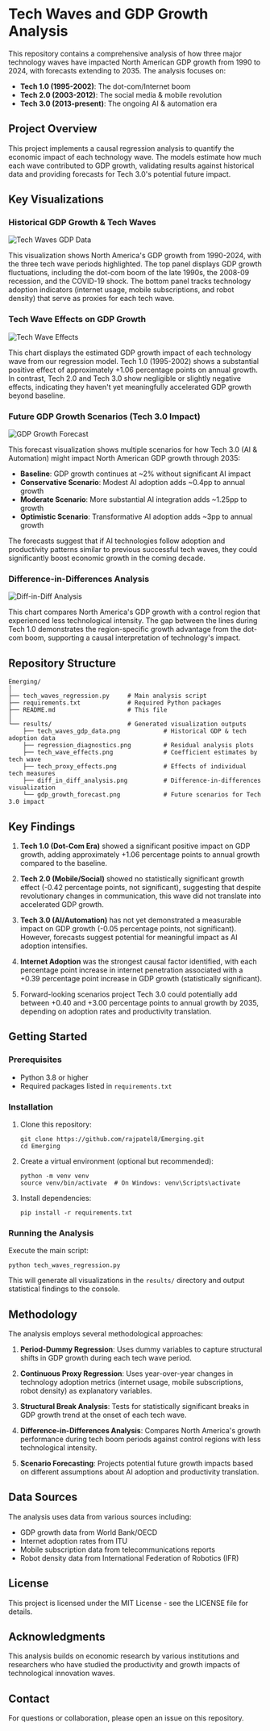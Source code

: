 # Tech Waves and GDP Growth Analysis

This repository contains a comprehensive analysis of how three major technology waves have impacted North American GDP growth from 1990 to 2024, with forecasts extending to 2035. The analysis focuses on:

- **Tech 1.0 (1995-2002)**: The dot-com/Internet boom
- **Tech 2.0 (2003-2012)**: The social media & mobile revolution
- **Tech 3.0 (2013-present)**: The ongoing AI & automation era

## Project Overview

This project implements a causal regression analysis to quantify the economic impact of each technology wave. The models estimate how much each wave contributed to GDP growth, validating results against historical data and providing forecasts for Tech 3.0's potential future impact.

## Key Visualizations

### Historical GDP Growth & Tech Waves

![Tech Waves GDP Data](results/tech_waves_gdp_data.png)

This visualization shows North America's GDP growth from 1990-2024, with the three tech wave periods highlighted. The top panel displays GDP growth fluctuations, including the dot-com boom of the late 1990s, the 2008-09 recession, and the COVID-19 shock. The bottom panel tracks technology adoption indicators (internet usage, mobile subscriptions, and robot density) that serve as proxies for each tech wave.

### Tech Wave Effects on GDP Growth

![Tech Wave Effects](results/tech_wave_effects.png)

This chart displays the estimated GDP growth impact of each technology wave from our regression model. Tech 1.0 (1995-2002) shows a substantial positive effect of approximately +1.06 percentage points on annual growth. In contrast, Tech 2.0 and Tech 3.0 show negligible or slightly negative effects, indicating they haven't yet meaningfully accelerated GDP growth beyond baseline.

### Future GDP Growth Scenarios (Tech 3.0 Impact)

![GDP Growth Forecast](results/gdp_growth_forecast.png)

This forecast visualization shows multiple scenarios for how Tech 3.0 (AI & Automation) might impact North American GDP growth through 2035:

- **Baseline**: GDP growth continues at ~2% without significant AI impact
- **Conservative Scenario**: Modest AI adoption adds ~0.4pp to annual growth
- **Moderate Scenario**: More substantial AI integration adds ~1.25pp to growth
- **Optimistic Scenario**: Transformative AI adoption adds ~3pp to annual growth

The forecasts suggest that if AI technologies follow adoption and productivity patterns similar to previous successful tech waves, they could significantly boost economic growth in the coming decade.

### Difference-in-Differences Analysis

![Diff-in-Diff Analysis](results/diff_in_diff_analysis.png)

This chart compares North America's GDP growth with a control region that experienced less technological intensity. The gap between the lines during Tech 1.0 demonstrates the region-specific growth advantage from the dot-com boom, supporting a causal interpretation of technology's impact.

## Repository Structure

```
Emerging/
│
├── tech_waves_regression.py     # Main analysis script
├── requirements.txt             # Required Python packages
├── README.md                    # This file
│
└── results/                     # Generated visualization outputs
    ├── tech_waves_gdp_data.png            # Historical GDP & tech adoption data
    ├── regression_diagnostics.png         # Residual analysis plots
    ├── tech_wave_effects.png              # Coefficient estimates by tech wave
    ├── tech_proxy_effects.png             # Effects of individual tech measures
    ├── diff_in_diff_analysis.png          # Difference-in-differences visualization
    └── gdp_growth_forecast.png            # Future scenarios for Tech 3.0 impact
```

## Key Findings

1. **Tech 1.0 (Dot-Com Era)** showed a significant positive impact on GDP growth, adding approximately +1.06 percentage points to annual growth compared to the baseline.

2. **Tech 2.0 (Mobile/Social)** showed no statistically significant growth effect (-0.42 percentage points, not significant), suggesting that despite revolutionary changes in communication, this wave did not translate into accelerated GDP growth.

3. **Tech 3.0 (AI/Automation)** has not yet demonstrated a measurable impact on GDP growth (-0.05 percentage points, not significant). However, forecasts suggest potential for meaningful impact as AI adoption intensifies.

4. **Internet Adoption** was the strongest causal factor identified, with each percentage point increase in internet penetration associated with a +0.39 percentage point increase in GDP growth (statistically significant).

5. Forward-looking scenarios project Tech 3.0 could potentially add between +0.40 and +3.00 percentage points to annual growth by 2035, depending on adoption rates and productivity translation.

## Getting Started

### Prerequisites

- Python 3.8 or higher
- Required packages listed in `requirements.txt`

### Installation

1. Clone this repository:
   ```
   git clone https://github.com/rajpatel8/Emerging.git
   cd Emerging
   ```

2. Create a virtual environment (optional but recommended):
   ```
   python -m venv venv
   source venv/bin/activate  # On Windows: venv\Scripts\activate
   ```

3. Install dependencies:
   ```
   pip install -r requirements.txt
   ```

### Running the Analysis

Execute the main script:
```
python tech_waves_regression.py
```

This will generate all visualizations in the `results/` directory and output statistical findings to the console.

## Methodology

The analysis employs several methodological approaches:

1. **Period-Dummy Regression**: Uses dummy variables to capture structural shifts in GDP growth during each tech wave period.

2. **Continuous Proxy Regression**: Uses year-over-year changes in technology adoption metrics (internet usage, mobile subscriptions, robot density) as explanatory variables.

3. **Structural Break Analysis**: Tests for statistically significant breaks in GDP growth trend at the onset of each tech wave.

4. **Difference-in-Differences Analysis**: Compares North America's growth performance during tech boom periods against control regions with less technological intensity.

5. **Scenario Forecasting**: Projects potential future growth impacts based on different assumptions about AI adoption and productivity translation.

## Data Sources

The analysis uses data from various sources including:
- GDP growth data from World Bank/OECD
- Internet adoption rates from ITU
- Mobile subscription data from telecommunications reports
- Robot density data from International Federation of Robotics (IFR)

## License

This project is licensed under the MIT License - see the LICENSE file for details.

## Acknowledgments

This analysis builds on economic research by various institutions and researchers who have studied the productivity and growth impacts of technological innovation waves.

## Contact

For questions or collaboration, please open an issue on this repository.